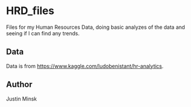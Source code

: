 # HRD_files
Files for my Human Resources Data, doing basic analyzes of the data and seeing if I can find any trends.

## Data
Data is from https://www.kaggle.com/ludobenistant/hr-analytics.

## Author
Justin Minsk
